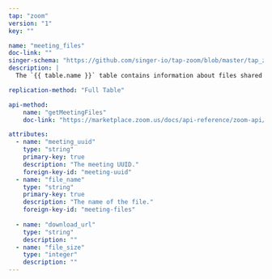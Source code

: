 ```yaml
---
tap: "zoom"
version: "1"
key: ""

name: "meeting_files"
doc-link: ""
singer-schema: "https://github.com/singer-io/tap-zoom/blob/master/tap_zoom/schemas/meeting_files.json"
description: |
  The `{{ table.name }}` table contains information about files shared in-meeting in your {{ integration.display_name }} account. The files are deleted after 24 hours fo the meeting completion time.

replication-method: "Full Table"

api-method:
    name: "getMeetingFiles"
    doc-link: "https://marketplace.zoom.us/docs/api-reference/zoom-api/meetings/listpastmeetingfiles"

attributes:
  - name: "meeting_uuid"
    type: "string"
    primary-key: true
    description: "The meeting UUID."
    foreign-key-id: "meeting-uuid"
  - name: "file_name"
    type: "string"
    primary-key: true
    description: "The name of the file."
    foreign-key-id: "meeting-files"
      
  - name: "download_url"
    type: "string"
    description: ""
  - name: "file_size"
    type: "integer"
    description: ""
---
```


